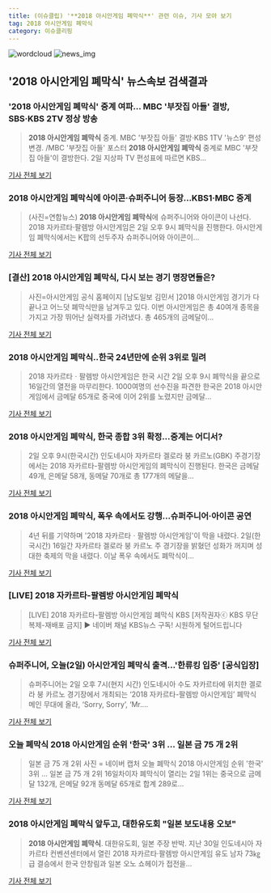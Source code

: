 ```yaml
---
title: (이슈클립) '**2018 아시안게임 폐막식**' 관련 이슈, 기사 모아 보기
tag: 2018 아시안게임 폐막식
category: 이슈클리핑
---
```

![wordcloud](https://s3.ap-northeast-2.amazonaws.com/lyrics101-wordcloud/2018-09-02-1535889640.png)
![news_img](https://user-images.githubusercontent.com/42597476/44507050-1206f400-a6e4-11e8-8d98-7ffbfebb353f.png)
## **'**2018 아시안게임 폐막식**'** 뉴스속보 검색결과
### '**2018 아시안게임 폐막식**' 중계 여파… MBC '부잣집 아들' 결방, SBS·KBS 2TV 정상 방송

>**2018 아시안게임 폐막식** 중계. MBC '부잣집 아들' 결방·KBS 1TV '뉴스9' 편성 변경. /MBC '부잣집 아들' 포스터  **2018 아시안게임 폐막식** 중계로 MBC '부잣집 아들'이 결방한다.  2일 지상파 TV 편성표에 따르면 KBS...

<a href="http://www.kyeongin.com/main/view.php?key=20180902002033237" target="_blank">기사 전체 보기</a>

### **2018 아시안게임 폐막식**에 아이콘·슈퍼주니어 등장…KBS1·MBC 중계

>(사진=연합뉴스) **2018 아시안게임 폐막식**에 슈퍼주니어와 아이콘이 나선다. 2018 자카르타·팔렘방 아시안게임은 2일 오후 9시 폐막식을 진행한다. 아시안게임 폐막식에서는 K팝의 선두주자 슈퍼주니어와 아이콘이...

<a href="http://news20.busan.com/controller/newsController.jsp?newsId=20180902000163" target="_blank">기사 전체 보기</a>

### [결산] **2018 아시안게임 폐막식**, 다시 보는 경기 명장면들은?

>사진=아시안게임 공식 홈페이지 [남도일보 김민서 ]2018 아시안게임 경기가 다 끝나고 어느덧 폐막식만을 남겨두고 있다. 이번 아시안게임은 총 40여개 종목을 가지고 가장 뛰어난 실력자를 가려냈다. 총 465개의 금메달이...

<a href="http://www.namdonews.com/news/articleView.html?idxno=488554" target="_blank">기사 전체 보기</a>

### **2018 아시안게임 폐막식**..한국 24년만에 순위 3위로 밀려

>2018 자카르타ㆍ팔렘방 아시안게임은 한국 시간 2일 오후 9시 폐막식을 끝으로 16일간의 열전을 마무리한다. 1000여명의 선수진을 파견한 한국은 2018 아시안게임에서 금메달 65개로 중국에 이어 2위를 노렸지만 금메달...

<a href="http://www.4th.kr/news/articleView.html?idxno=5718" target="_blank">기사 전체 보기</a>

### **2018 아시안게임 폐막식**, 한국 종합 3위 확정…중계는 어디서?

>2일 오후 9시(한국시간) 인도네시아 자카르타 겔로라 붕 카르노(GBK) 주경기장에서는 2018 자카르타-팔렘방 아시안게임의 폐막식이 진행된다. 한국은 금메달 49개, 은메달 58개, 동메달 70개로 총 177개의 메달을...

<a href="http://stoo.asiae.co.kr/news/naver_view.htm?idxno=2018090219250854893" target="_blank">기사 전체 보기</a>

### **2018 아시안게임 폐막식**, 폭우 속에서도 강행…슈퍼주니어·아이콘 공연

>4년 뒤를 기약하며 '2018 자카르타ㆍ팔렘방 아시안게임'이 막을 내렸다. 2일(한국시간) 16일간 자카르타 겔로라 붕 카르노 주 경기장을 밝혔던 성화가 꺼지며 성대한 축제의 막을 내렸다. 이날 폭우 속에서도 폐막식이...

<a href="http://www.slist.kr/news/articleView.html?idxno=44387" target="_blank">기사 전체 보기</a>

### [LIVE] 2018 자카르타-팔렘방 아시안게임 폐막식

>[LIVE] 2018 자카르타-팔렘방 아시안게임 폐막식 KBS [저작권자ⓒ KBS 무단복제-재배포 금지] ▶ 네이버 채널 KBS뉴스 구독! 시원하게 털어드립니다

<a href="http://news.kbs.co.kr/news/view.do?ncd=4032857&ref=A" target="_blank">기사 전체 보기</a>

### 슈퍼주니어, 오늘(2일) 아시안게임 폐막식 출격…'한류킹 입증' [공식입장]

>슈퍼주니어는 2일 오후 7시(현지 시간) 인도네시아 수도 자카르타에 위치한 겔로라 붕 카르노 경기장에서 개최되는 ‘2018 자카르타-팔렘방 아시안게임’ 폐막식 메인 무대에 올라, ‘Sorry, Sorry’, ‘Mr....

<a href="http://www.osen.co.kr/article/G1110980424" target="_blank">기사 전체 보기</a>

### 오늘 폐막식 2018 아시안게임 순위 '한국' 3위 ... 일본 금 75 개 2위

>일본 금 75 개 2위 사진 = 네이버 캡처 오늘 폐막식 2018 아시안게임 순위 '한국' 3위 ... 일본 금 75 개 2위 16일차이자 폐막식이 열리는 2일 1위는 중국으로 금메달 132개, 은메달 92개 동메달 65개로 합계 289로...

<a href="http://www.ggilbo.com/news/articleView.html?idxno=541714" target="_blank">기사 전체 보기</a>

### **2018 아시안게임 폐막식** 앞두고, 대한유도회 "일본 보도내용 오보"

>**2018 아시안게임 폐막식**. 대한유도회, 일본 주장 반박. 지난 30일 인도네시아 자카르타 컨벤션센터에서 열린 2018 자카르타·팔렘방 아시안게임 유도 남자 73㎏급 결승에서 한국 안창림과 일본 오노 쇼헤이가 접전을...

<a href="http://www.kyeongin.com/main/view.php?key=20180902010000450" target="_blank">기사 전체 보기</a>


